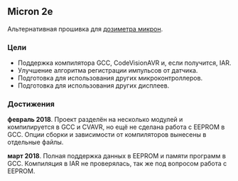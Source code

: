 ## Micron 2e

Альтернативная прошивка для
[дозиметра микрон](http://radiokot.ru/circuit/digital/measure/70/).

### Цели

- Поддержка компилятора GCC, CodeVisionAVR и, если получится, IAR.
- Улучшение алгоритма регистрации импульсов от датчика.
- Подготовка для использования других микроконтроллеров.
- Подготовка для использования других дисплеев.

### Достижения

**февраль 2018**. Проект разделён на несколько модулей и компилируется в GCC
и CVAVR, но ещё не сделана работа с EEPROM в GCC. Опции сборки и зависимости от
компиляторов вынесены в отдельные файлы.

**март 2018**. Полная поддержка данных в EEPROM и памяти программ в GCC.
Компиляция в IAR не проверялась, так же под вопросом работа с EEPROM. 
